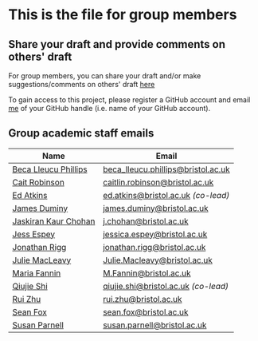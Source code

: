 # This is the file for group members

## Share your draft and provide comments on others' draft
For group members, you can share your draft and/or make suggestions/comments on others' draft [here](https://github.com/orgs/geogbristol/projects/3)

To gain access to this project, please register a GitHub account and email [me](qiujie.shi@bristol.ac.uk) of your GitHub handle (i.e. name of your GitHub account).

## Group academic staff emails
| **Name**            | **Email**       | 
|---------------------|-----------------|
|[Beca Lleucu Phillips](https://research-information.bris.ac.uk/en/persons/beca-lleucu-phillips) |beca_lleucu.phillips@bristol.ac.uk|
|[Cait Robinson](https://research-information.bris.ac.uk/en/persons/caitlin-robinson)  |caitlin.robinson@bristol.ac.uk |		
|[Ed Atkins](https://research-information.bris.ac.uk/en/persons/ed-atkins)	|ed.atkins@bristol.ac.uk *(co-lead)*|		
|[James Duminy](https://www.bristol.ac.uk/people/person/James-Duminy-154b34ba-2712-48df-9d6f-31aa48751db4/)	|james.duminy@bristol.ac.uk|		
|[Jaskiran Kaur Chohan](https://www.bristol.ac.uk/people/person/Jaskiran%20Kaur-Chohan-96afad23-ec76-41ad-bb2f-3c5e0892adac/) |j.chohan@bristol.ac.uk|
|[Jess Espey](https://research-information.bris.ac.uk/en/persons/jessica-m-espey-2)	|jessica.espey@bristol.ac.uk|		
|[Jonathan Rigg](https://www.bristol.ac.uk/people/person/Jonathan-Rigg-cbcb0810-d16b-490a-8e8b-71e229ae0ebd/)	|jonathan.rigg@bristol.ac.uk|
|[Julie MacLeavy](https://www.bristol.ac.uk/people/person/Julie-MacLeavy-be768aa8-6763-4913-a366-0adf4edaf5d1/)	|Julie.Macleavy@bristol.ac.uk|		
|[Maria Fannin](https://www.bristol.ac.uk/people/person/Maria-Fannin-1c38a3b9-29c8-4ff4-89d6-325ba0e8f1a5/)	|M.Fannin@bristol.ac.uk|
|[Qiujie Shi](https://research-information.bris.ac.uk/en/persons/qiujie-shi)  |qiujie.shi@bristol.ac.uk *(co-lead)*|
|[Rui Zhu](https://www.bristol.ac.uk/people/person/Rui-Zhu-8537f231-1192-41d4-b8ff-ddc52cca4dfb/)  |rui.zhu@bristol.ac.uk|
|[Sean Fox](https://www.bristol.ac.uk/people/person/Sean-Fox-ade0ab9d-58b0-4b25-833a-73e8d4633d42/)	|sean.fox@bristol.ac.uk|
|[Susan Parnell](https://www.bristol.ac.uk/people/person/Susan-Parnell-dc8f815c-7ddb-42e0-b7af-5f74b7c5c3af/)	|susan.parnell@bristol.ac.uk|		











	
